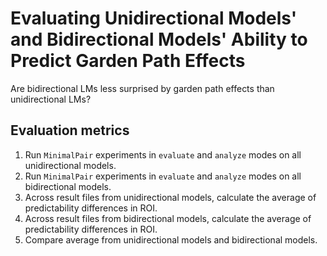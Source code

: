 # Evaluating Unidirectional Models' and Bidirectional Models' Ability to Predict Garden Path Effects
Are bidirectional LMs less surprised by garden path effects than unidirectional LMs?

## Evaluation metrics
1. Run `MinimalPair` experiments in `evaluate` and `analyze` modes on all unidirectional models.
2. Run `MinimalPair` experiments in `evaluate` and `analyze` modes on all bidirectional models.
3. Across result files from unidirectional models, calculate the average of predictability differences in ROI.
4. Across result files from bidirectional models, calculate the average of predictability differences in ROI.
5. Compare average from unidirectional models and bidirectional models.
